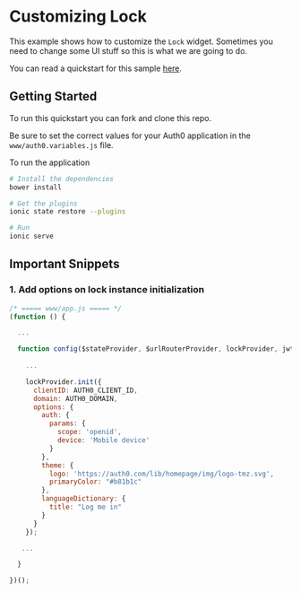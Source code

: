 # Customizing Lock

This example shows how to customize the `Lock` widget. Sometimes you need to change some UI stuff so this is what we are going to do.

You can read a quickstart for this sample [here](https://auth0.com/docs/quickstart/native/ionic/09-customizing-lock). 

## Getting Started

To run this quickstart you can fork and clone this repo.

Be sure to set the correct values for your Auth0 application in the `www/auth0.variables.js` file.

To run the application

```bash
# Install the dependencies
bower install

# Get the plugins
ionic state restore --plugins

# Run
ionic serve
```


## Important Snippets

### 1. Add options on lock instance initialization

```js
/* ===== www/app.js ===== */
(function () {

  ...

  function config($stateProvider, $urlRouterProvider, lockProvider, jwtOptionsProvider) {
  
    ...

    lockProvider.init({
      clientID: AUTH0_CLIENT_ID,
      domain: AUTH0_DOMAIN,
      options: {
        auth: {
          params: {
            scope: 'openid',
            device: 'Mobile device'
          }
        },
        theme: {
          logo: 'https://auth0.com/lib/homepage/img/logo-tmz.svg',
          primaryColor: "#b81b1c"
        },
        languageDictionary: {
          title: "Log me in"
        }
      }
    });

   ...

  }

})();
```